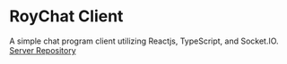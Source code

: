 # RoyChat Client

A simple chat program client utilizing Reactjs, TypeScript, and Socket.IO. [Server Repository](https://github.com/travisrroy/RoyChat-server)
